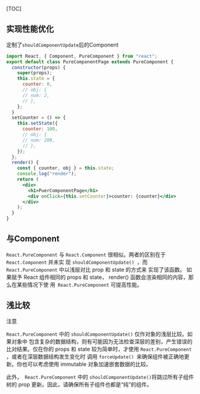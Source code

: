 



[TOC]

## 实现性能优化

定制了`shouldComponentUpdate`后的Component

```jsx
import React, { Component, PureComponent } from "react";
export default class PureComponentPage extends PureComponent {
  constructor(props) {
    super(props);
    this.state = {
      counter: 0,
      // obj: {
      // num: 2,
      // },
    };
  }
  setCounter = () => {
    this.setState({
      counter: 100,
      // obj: {
      // num: 200,
      // },
    });
  };
  render() {
    const { counter, obj } = this.state;
    console.log("render");
    return (
      <div>
        <h1>PuerComponentPage</h1>
        <div onClick={this.setCounter}>counter: {counter}</div>
      </div>
    );
  }
}

```



## 与Component

`React.PureComponent` 与 `React.Component` 很相似。两者的区别在于 `React.Component` 并未实 现 `shouldComponentUpdate() `，⽽ `React.PureComponent` 中以浅层对⽐ prop 和 state 的⽅式来 实现了该函数。 如果赋予 React 组件相同的 props 和 state， render() 函数会渲染相同的内容，那么在某些情况下使 ⽤` React.PureComponent` 可提⾼性能。



## 浅比较

注意

`React.PureComponent` 中的 `shouldComponentUpdate()` 仅作对象的浅层⽐较。如果对象中 包含复杂的数据结构，则有可能因为⽆法检查深层的差别，产⽣错误的⽐对结果。仅在你的 props 和 state 较为简单时，才使⽤ `React.PureComponent` ，或者在深层数据结构发⽣变化时 调⽤ `forceUpdate() `来确保组件被正确地更新。你也可以考虑使⽤ immutable 对象加速嵌套数据的⽐较。

 此外，` React.PureComponent` 中的 `shouldComponentUpdate()`将跳过所有⼦组件树的 prop 更新。因此，请确保所有⼦组件也都是“纯”的组件。